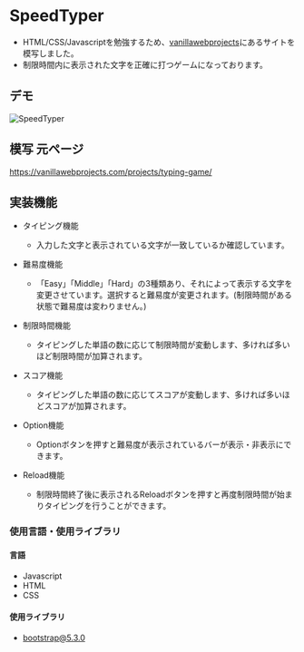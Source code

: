 # SpeedTyper
- HTML/CSS/Javascriptを勉強するため、[vanillawebprojects](https://vanillawebprojects.com/)にあるサイトを模写しました。
- 制限時間内に表示された文字を正確に打つゲームになっております。
## デモ
![SpeedTyper](https://github.com/sksk000/SpeedTyper/assets/137740372/24389344-ee87-4822-bac5-ecec79bc4bfd)

## 模写 元ページ
https://vanillawebprojects.com/projects/typing-game/

## 実装機能
- タイピング機能
  - 入力した文字と表示されている文字が一致しているか確認しています。

- 難易度機能
  - 「Easy」「Middle」「Hard」の3種類あり、それによって表示する文字を変更させています。選択すると難易度が変更されます。(制限時間がある状態で難易度は変わりません。)

- 制限時間機能
  - タイピングした単語の数に応じて制限時間が変動します、多ければ多いほど制限時間が加算されます。
 
- スコア機能
  - タイピングした単語の数に応じてスコアが変動します、多ければ多いほどスコアが加算されます。

- Option機能
  - Optionボタンを押すと難易度が表示されているバーが表示・非表示にできます。
 
- Reload機能
  - 制限時間終了後に表示されるReloadボタンを押すと再度制限時間が始まりタイピングを行うことができます。

### 使用言語・使用ライブラリ
#### 言語
- Javascript
- HTML
- CSS

#### 使用ライブラリ
- bootstrap@5.3.0




